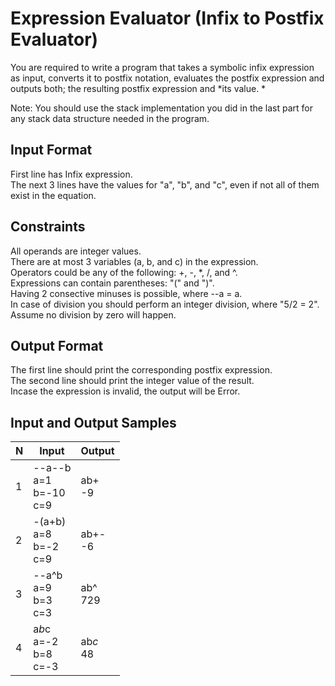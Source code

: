 # Expression Evaluator (Infix to Postfix Evaluator)

You are required to write a program that takes a symbolic infix expression as input, converts it to postfix notation, evaluates the postfix expression and outputs both; the resulting postfix expression and *its value. * <br />

Note: You should use the stack implementation you did in the last part for any stack data structure needed in the program.

## Input Format

First line has Infix expression. <br />
The next 3 lines have the values for "a", "b", and "c", even if not all of them exist in the equation.

## Constraints

All operands are integer values. <br />
There are at most 3 variables (a, b, and c) in the expression. <br />
Operators could be any of the following: +, -, *, /, and ^. <br />
Expressions can contain parentheses: "(" and ")". <br />
Having 2 consective minuses is possible, where --a = a. <br />
In case of division you should perform an integer division, where "5/2 = 2". <br />
Assume no division by zero will happen.

## Output Format

The first line should print the corresponding postfix expression. <br />
The second line should print the integer value of the result. <br />
Incase the expression is invalid, the output will be Error. <br />

## Input and Output Samples

|N| Input | Output |
|--|-------|--------|
|1|--a--b<br>a=1<br>b=-10<br>c=9 |ab+<br>-9|
|2|-(a+b)<br>a=8<br>b=-2<br>c=9|ab+-<br>-6|
|3|--a^b<br>a=9<br>b=3<br>c=3|ab^<br>729|
|4|a*b*c<br>a=-2<br>b=8<br>c=-3|ab*c*<br>48|

